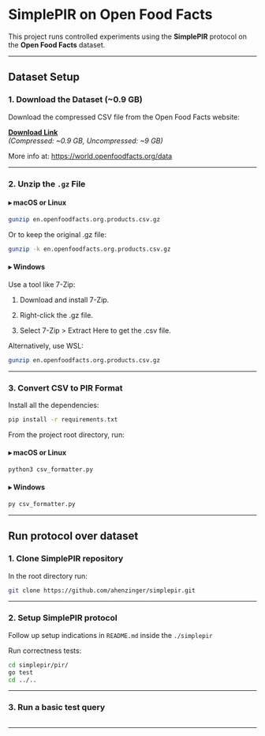 # SimplePIR on Open Food Facts

This project runs controlled experiments using the **SimplePIR** protocol on the **Open Food Facts** dataset.

---

## Dataset Setup

### 1. Download the Dataset (~0.9 GB)

Download the compressed CSV file from the Open Food Facts website:

**[Download Link](https://static.openfoodfacts.org/data/en.openfoodfacts.org.products.csv.gz)**  
_(Compressed: ~0.9 GB, Uncompressed: ~9 GB)_

More info at: https://world.openfoodfacts.org/data

---

### 2. Unzip the `.gz` File

#### ▸ macOS or Linux

```bash
gunzip en.openfoodfacts.org.products.csv.gz
```

Or to keep the original .gz file:

```bash
gunzip -k en.openfoodfacts.org.products.csv.gz
```

#### ▸ Windows

Use a tool like 7-Zip:

1. Download and install 7-Zip.

2. Right-click the .gz file.

3. Select 7-Zip > Extract Here to get the .csv file.

Alternatively, use WSL:

```bash
gunzip en.openfoodfacts.org.products.csv.gz
```

---

### 3. Convert CSV to PIR Format

Install all the dependencies:

```bash
pip install -r requirements.txt
```

From the project root directory, run:

#### ▸ macOS or Linux

```bash
python3 csv_formatter.py
```

#### ▸ Windows

```bash
py csv_formatter.py
```

---

## Run protocol over dataset

### 1. Clone SimplePIR repository

In the root directory run:

```bash
git clone https://github.com/ahenzinger/simplepir.git
```

---

### 2. Setup SimplePIR protocol

Follow up setup indications in `README.md` inside the `./simplepir`

Run correctness tests:

```bash
cd simplepir/pir/
go test
cd ../..
```

---

### 3. Run a basic test query

```bash

```

---
